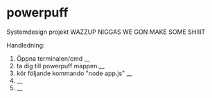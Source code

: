 # powerpuff
Systemdesign projekt
WAZZUP NIGGAS WE GON MAKE SOME SHIIIT

Handledning:
1) Öppna terminalen/cmd __
2) ta dig till powerpuff mappen.__
2) kör följande kommando "node app.js" __
3) __
4) __
